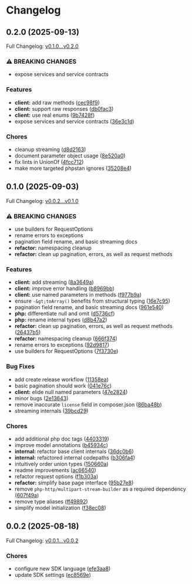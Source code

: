 # Changelog

## 0.2.0 (2025-09-13)

Full Changelog: [v0.1.0...v0.2.0](https://github.com/CASParser/cas-parser-php/compare/v0.1.0...v0.2.0)

### ⚠ BREAKING CHANGES

* expose services and service contracts

### Features

* **client:** add raw methods ([cec98f9](https://github.com/CASParser/cas-parser-php/commit/cec98f994a8f4b1dc12905a2dcd269cebbcc000d))
* **client:** support raw responses ([db0fac3](https://github.com/CASParser/cas-parser-php/commit/db0fac37cc5a9f56fb8f095f4c895f91a206bfa5))
* **client:** use real enums ([9b7428f](https://github.com/CASParser/cas-parser-php/commit/9b7428ffe0e2a19b1b7ad6c87e90ee14eddce749))
* expose services and service contracts ([36e3c1d](https://github.com/CASParser/cas-parser-php/commit/36e3c1d53c72f8b86e8ccf565fd3399bb3847834))


### Chores

* cleanup streaming ([d8d2163](https://github.com/CASParser/cas-parser-php/commit/d8d2163afa66e726f571c31276eaca485c4dda84))
* document parameter object usage ([8e520a0](https://github.com/CASParser/cas-parser-php/commit/8e520a0452175fc10becdd28fc9bf5b37cecf434))
* fix lints in UnionOf ([4fcc712](https://github.com/CASParser/cas-parser-php/commit/4fcc712c36036429b1f410f3c3ae88f3a8ad3147))
* make more targeted phpstan ignores ([35208e4](https://github.com/CASParser/cas-parser-php/commit/35208e4d7fced2de5826111980cfd51bebd1ad74))

## 0.1.0 (2025-09-03)

Full Changelog: [v0.0.2...v0.1.0](https://github.com/CASParser/cas-parser-php/compare/v0.0.2...v0.1.0)

### ⚠ BREAKING CHANGES

* use builders for RequestOptions
* rename errors to exceptions
* pagination field rename, and basic streaming docs
* **refactor:** namespacing cleanup
* **refactor:** clean up pagination, errors, as well as request methods

### Features

* **client:** add streaming ([8a3649a](https://github.com/CASParser/cas-parser-php/commit/8a3649ac38d283238cb78f183d88388d2220350f))
* **client:** improve error handling ([b8969bb](https://github.com/CASParser/cas-parser-php/commit/b8969bb06c1b5c4575ad2f0a25af16f2bb0f5c5f))
* **client:** use named parameters in methods ([f977b9a](https://github.com/CASParser/cas-parser-php/commit/f977b9a00b4f72c4d0add8e637baf699339b3707))
* ensure `-&gt;toArray()` benefits from structural typing ([16e7c95](https://github.com/CASParser/cas-parser-php/commit/16e7c9593a3216a1af73bd62b8c3d9561d2a05ad))
* pagination field rename, and basic streaming docs ([961e540](https://github.com/CASParser/cas-parser-php/commit/961e54000c4f7e50b2c2bdbed82ac08b4862450f))
* **php:** differentiate null and omit ([d5736cf](https://github.com/CASParser/cas-parser-php/commit/d5736cf656dd266165e262c6fe85a6bc0a12e5d9))
* **php:** rename internal types ([d8b47a2](https://github.com/CASParser/cas-parser-php/commit/d8b47a27256c7429058623b48624698804778320))
* **refactor:** clean up pagination, errors, as well as request methods ([26437b5](https://github.com/CASParser/cas-parser-php/commit/26437b521827b8cf5393feee1e8af173e18d7a22))
* **refactor:** namespacing cleanup ([666f374](https://github.com/CASParser/cas-parser-php/commit/666f37473888855fcc884cb9d851d43ce62aa75f))
* rename errors to exceptions ([92d9817](https://github.com/CASParser/cas-parser-php/commit/92d9817bf28718bfe5ecc6e61f6ed42abe4b0d4b))
* use builders for RequestOptions ([7f3730e](https://github.com/CASParser/cas-parser-php/commit/7f3730ee1d2081c219209b4cf06a9568af6b2559))


### Bug Fixes

* add create release workflow ([11358ea](https://github.com/CASParser/cas-parser-php/commit/11358ea756b190e7c2f459311f409f7ec6ddd255))
* basic pagination should work ([041e76c](https://github.com/CASParser/cas-parser-php/commit/041e76c9f5db339bd9834e609058b3b4edc865d3))
* **client:** elide null named parameters ([47e2824](https://github.com/CASParser/cas-parser-php/commit/47e28244783dd47d03f095cf0015aa947c0db5b8))
* minor bugs ([2e13643](https://github.com/CASParser/cas-parser-php/commit/2e13643e201a80bfb8d1ffbeea643133cb79701e))
* remove inaccurate `license` field in composer.json ([86ba48b](https://github.com/CASParser/cas-parser-php/commit/86ba48b8fc66042665d86362545915504f04011e))
* streaming internals ([39bcd29](https://github.com/CASParser/cas-parser-php/commit/39bcd29aa689ba5505428c732b63d07fc049c010))


### Chores

* add additional php doc tags ([4403319](https://github.com/CASParser/cas-parser-php/commit/44033196dc6699b911b64f473f95badc0f548c71))
* improve model annotations ([b45934c](https://github.com/CASParser/cas-parser-php/commit/b45934c91c079bc8eff6a3cfb53e8adab8927034))
* **internal:** refactor base client internals ([36dc0b6](https://github.com/CASParser/cas-parser-php/commit/36dc0b68f8706fe3bd5fcbb7f57c5487cbea2496))
* **internal:** refactored internal codepaths ([b306fa4](https://github.com/CASParser/cas-parser-php/commit/b306fa456c045ddd061225257fd4490e04099f12))
* intuitively order union types ([150660a](https://github.com/CASParser/cas-parser-php/commit/150660ae58f257d5faaa6f8cf7c4f9093e0bae2c))
* readme improvements ([ac66540](https://github.com/CASParser/cas-parser-php/commit/ac665402fa3edc84c13de25248d0b901e54aaab5))
* refactor request options ([f1b303a](https://github.com/CASParser/cas-parser-php/commit/f1b303add63f19005284bec65d3b5907d8f34372))
* **refactor:** simplify base page interface ([95b27e8](https://github.com/CASParser/cas-parser-php/commit/95b27e82468e3026ab7c6adad0af449ef2dd9355))
* remove `php-http/multipart-stream-builder` as a required dependency ([607f49a](https://github.com/CASParser/cas-parser-php/commit/607f49a7bfb66fc667c15ced3baaa556e1b689ab))
* remove type aliases ([ff49892](https://github.com/CASParser/cas-parser-php/commit/ff4989246f4c361a99aa1240db0b7c956fa5161d))
* simplify model initialization ([f38ec08](https://github.com/CASParser/cas-parser-php/commit/f38ec08395db6f5fcf1c8a8e2ccae49cd0e4537a))

## 0.0.2 (2025-08-18)

Full Changelog: [v0.0.1...v0.0.2](https://github.com/CASParser/cas-parser-php/compare/v0.0.1...v0.0.2)

### Chores

* configure new SDK language ([efe3aa8](https://github.com/CASParser/cas-parser-php/commit/efe3aa8298b2b8d8cbbb39519cd6e2b4155656a5))
* update SDK settings ([ec8569e](https://github.com/CASParser/cas-parser-php/commit/ec8569e4fe27cbd72199c5394b79bdbff771c132))
